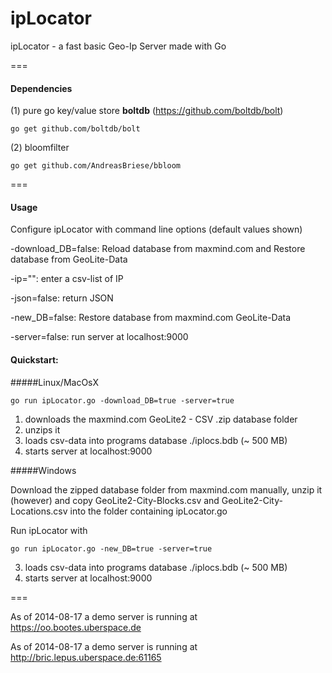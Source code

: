 ipLocator
=========

ipLocator - a fast basic Geo-Ip Server made with Go

===

#### Dependencies

(1) pure go key/value store <b>boltdb</b> (https://github.com/boltdb/bolt)

    go get github.com/boltdb/bolt


(2) bloomfilter

    go get github.com/AndreasBriese/bbloom

===

#### Usage

Configure ipLocator with command line options (default values shown)

 -download_DB=false: Reload database from maxmind.com and Restore database from GeoLite-Data
  
 -ip="": enter a csv-list of IP
  
 -json=false: return JSON
  
 -new_DB=false: Restore database from maxmind.com GeoLite-Data
  
 -server=false: run server at localhost:9000
  

#### Quickstart:

#####Linux/MacOsX

    go run ipLocator.go -download_DB=true -server=true
    
1. downloads the maxmind.com GeoLite2 - CSV .zip database folder
2. unzips it  
3. loads csv-data into programs database ./iplocs.bdb (~ 500 MB)
4. starts server at localhost:9000


#####Windows 

Download the zipped database folder from maxmind.com manually, unzip it (however) and copy GeoLite2-City-Blocks.csv and GeoLite2-City-Locations.csv into the folder containing ipLocator.go

Run ipLocator with

    go run ipLocator.go -new_DB=true -server=true

3. loads csv-data into programs database ./iplocs.bdb (~ 500 MB)
4. starts server at localhost:9000
  


===

As of 2014-08-17 a demo server is running at https://oo.bootes.uberspace.de

As of 2014-08-17 a demo server is running at http://bric.lepus.uberspace.de:61165

